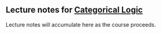 ## Lecture notes for [Categorical Logic](/catlog/)

Lecture notes will accumulate here as the course proceeds.

<!--
- [catlog0.pdf](catlog0.pdf)
- [catlogIntro.pdf](catlogIntro.pdf)
- [catlog1.pdf](catlog1.pdf)
- [catlog2.pdf](catlog2.pdf)
- [catlog3.pdf](catlog3.pdf)
- [catlog3A.pdf](catlog3A.pdf)
- [catlog3B.pdf](catlog3B.pdf)
- [catlog2A.pdf](catlog2A.pdf)
- [catlog2B.pdf](catlog2B.pdf)
- [catlog1B.pdf](catlog1B.pdf)

-->

